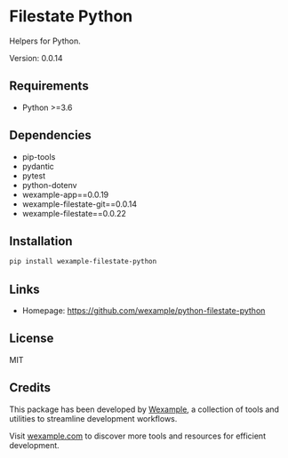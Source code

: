 # Filestate Python

Helpers for Python.

Version: 0.0.14

## Requirements

- Python >=3.6

## Dependencies

- pip-tools
- pydantic
- pytest
- python-dotenv
- wexample-app==0.0.19
- wexample-filestate-git==0.0.14
- wexample-filestate==0.0.22

## Installation

```bash
pip install wexample-filestate-python
```

## Links

- Homepage: https://github.com/wexample/python-filestate-python

## License

MIT
## Credits

This package has been developed by [Wexample](https://wexample.com), a collection of tools and utilities to streamline development workflows.

Visit [wexample.com](https://wexample.com) to discover more tools and resources for efficient development.